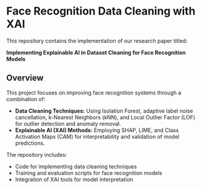 # Face Recognition Data Cleaning with XAI

This repository contains the implementation of our research paper titled:

**Implementing Explainable AI in Dataset Cleaning
for Face Recognition Models**

## Overview

This project focuses on improving face recognition systems through a combination of:
- **Data Cleaning Techniques:** Using Isolation Forest, adaptive label noise cancellation, k-Nearest Neighbors (kNN), and Local Outlier Factor (LOF) for outlier detection and anomaly removal.
- **Explainable AI (XAI) Methods:** Employing SHAP, LIME, and Class Activation Maps (CAM) for interpretability and validation of model predictions.

The repository includes:
- Code for implementing data cleaning techniques
- Training and evaluation scripts for face recognition models
- Integration of XAI tools for model interpretation
